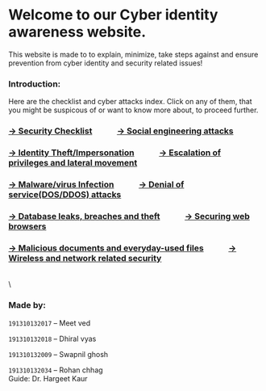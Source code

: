 # Welcome to our Cyber identity awareness website.
This website is made to to explain, minimize, take steps against and ensure prevention from cyber identity and security related issues!

### Introduction:
Here are the checklist and cyber attacks index. Click on any of them, that you might be suspicous of or want to know more about, to proceed further. 

### [→ Security Checklist](security_checklist.md)&emsp;&emsp;&emsp;[→ Social engineering attacks](social_engineering.md)
### [→ Identity Theft/Impersonation](identity_theft.md)&emsp;&emsp;&emsp;[→ Escalation of privileges and lateral movement](privilege_escalation.md)
### [→ Malware/virus Infection](malware_infection.md)&emsp;&emsp;&emsp;[→ Denial of service(DOS/DDOS) attacks](denial_of_service.md)
### [→ Database leaks, breaches and theft](database_leak.md)&emsp;&emsp;&emsp;[→ Securing web browsers](browser_security.md)
### [→ Malicious documents and everyday-used files](malicious_documents.md)&emsp;&emsp;&emsp;[→ Wireless and network related security](wireless_security.md)

\
\
### Made by:
`191310132017` – Meet ved

`191310132018` – Dhiral vyas

`191310132009` – Swapnil ghosh

`191310132034` – Rohan chhag
\
Guide: Dr. Hargeet Kaur